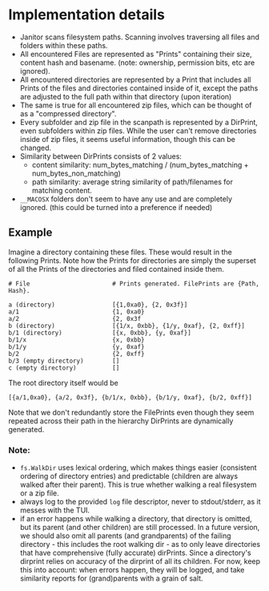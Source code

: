 # Implementation details

* Janitor scans filesystem paths. Scanning involves traversing all files and folders within these paths.
* All encountered Files are represented as "Prints" containing their size, content hash and basename. (note: ownership, permission bits, etc are ignored).
* All encountered directories are represented by a Print that includes all Prints of the files and directories contained inside of it, except the paths are adjusted to the full path within that directory (upon iteration)
* The same is true for all encountered zip files, which can be thought of as a "compressed directory".
* Every subfolder and zip file in the scanpath is represented by a DirPrint, even subfolders within zip files. While the user can't remove directories inside of zip files, it seems useful information, though this can be changed.
* Similarity between DirPrints consists of 2 values:
  - content similarity: num_bytes_matching / (num_bytes_matching + num_bytes_non_matching)
  - path similarity: average string similarity of path/filenames for matching content.
* `__MACOSX` folders don't seem to have any use and are completely ignored. (this could be turned into a preference if needed)


## Example
Imagine a directory containing these files.  These would result in the following Prints.
Note how the Prints for directories are simply the superset of all the Prints of the directories and filed contained inside them.

```
# File                       # Prints generated. FilePrints are {Path, Hash}.

a (directory)                [{1,0xa0}, {2, 0x3f}]
a/1                          {1, 0xa0}
a/2                          {2, 0x3f
b (directory)                [{1/x, 0xbb}, {1/y, 0xaf}, {2, 0xff}]
b/1 (directory)              [{x, 0xbb}, {y, 0xaf}]
b/1/x                        {x, 0xbb}
b/1/y                        {y, 0xaf}
b/2                          {2, 0xff}
b/3 (empty directory)        []
c (empty directory)          []
```
The root directory itself would be
```
[{a/1,0xa0}, {a/2, 0x3f}, {b/1/x, 0xbb}, {b/1/y, 0xaf}, {b/2, 0xff}]
```

Note that we don't redundantly store the FilePrints even though they seem repeated across their path in the hierarchy
DirPrints are dynamically generated.


### Note:

* `fs.WalkDir` uses lexical ordering, which makes things easier (consistent ordering of directory entries) and predictable (children are always walked after their parent).
This is true whether walking a real filesystem or a zip file.
* always log to the provided `log` file descriptor, never to stdout/stderr, as it messes with the TUI.
* if an error happens while walking a directory, that directory is omitted, but its parent (and other children) are still processed.  In a future version, we should also omit all parents (and grandparents) of the failing directory - this includes the root walking dir - as to only leave directories that have comprehensive (fully accurate) dirPrints. Since a directory's dirprint relies on accuracy of the dirprint of all its children.  For now, keep this into account: when errors happen, they will be logged, and take similarity reports for (grand)parents with a grain of salt.
